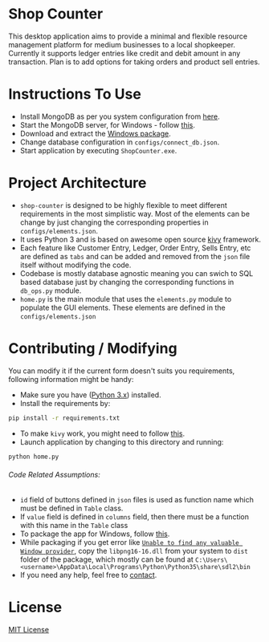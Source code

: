 # Shop Counter

This desktop application aims to provide a minimal and flexible resource management platform for medium businesses to a local shopkeeper.
Currently it supports ledger entries like credit and debit amount in any transaction.
Plan is to add options for taking orders and product sell entries.

# Instructions To Use

- Install MongoDB as per you system configuration from [here](https://www.mongodb.com/download-center#community).
- Start the MongoDB server, for Windows - follow [this](https://docs.mongodb.com/tutorials/install-mongodb-on-windows/).
- Download and extract the [Windows package](https://github.com/krsoninikhil/shop-counter/releases/download/v0.1/ShopCounter.zip).
- Change database configuration in `configs/connect_db.json`.
- Start application by executing `ShopCounter.exe`.

# Project Architecture

- `shop-counter` is designed to be highly flexible to meet different
requirements in the most simplistic way. Most of the elements can be change by
just changing the corresponding properties in `configs/elements.json`.
- It uses Python 3 and is based on awesome open source [kivy](https://kivy.org) framework.
- Each feature like Customer Entry, Ledger, Order Entry, Sells Entry, etc are
defined as `tabs` and can be added and removed from the `json` file itself without modifying the code.
- Codebase is mostly database agnostic meaning you can swich to SQL based database just by changing the corresponding functions in `db_ops.py` module.
- `home.py` is the main module that uses the `elements.py` module to populate the
GUI elements. These elements are defined in the `configs/elements.json`

# Contributing / Modifying

You can modify it if the current form doesn't suits you requirements, following
information might be handy:
- Make sure you have ([Python 3.x](https://www.python.org/downloads/)) installed.
- Install the requirements by:
```bash
pip install -r requirements.txt
```
- To make `kivy` work, you might need to follow [this](https://kivy.org/docs/gettingstarted/installation.html).
- Launch application by changing to this directory and running:
```bash
python home.py
```

###### Code Related Assumptions:
- `id` field of buttons defined in `json` files is used as function name which
must be defined in `Table` class.
- If `value` field is defined in `columns` field, then there must be a function
with this name in the `Table` class
- To package the app for Windows, follow [this](https://kivy.org/docs/guide/packaging-windows.html).
- While packaging if you get error like [`Unable to find any valuable Window provider`](https://groups.google.com/forum/#!topic/kivy-users/W3dS534BqQI),
copy the `libpng16-16.dll` from your system to `dist` folder of the package,
which mostly can be found at `C:\Users\<username>\AppData\Local\Programs\Python\Python35\share\sdl2\bin`
- If you need any help, feel free to [contact](http://nikhilsoni.me/contact).

# License

[MIT License](https://nks.mit-license.org/)
